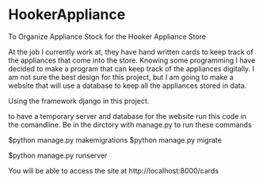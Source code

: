 # HookerAppliance
To Organize Appliance Stock for the Hooker Appliance Store

At the job I currently work at, they have hand written cards to keep track of the appliances that come into the store.
Knowing some programming I have decided to make a program that can keep track of the appliances digitally. I am not sure 
the best design for this project, but I am going to make a website that will use a database to keep all the appliances 
stored in data.

Using the framework django in this project. 

to have a temporary server and database for the website run this code in the comandline.
Be in the dirctory with manage.py to run these commands

$python manage.py makemigrations
$python manage.py migrate

$python manage.py runserver

You will be able to access the site at http://localhost:8000/cards

